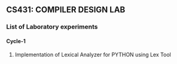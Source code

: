 ## CS431: COMPILER DESIGN LAB
### List of Laboratory experiments

#### Cycle-1
1. Implementation of Lexical Analyzer for PYTHON using Lex Tool
